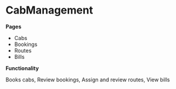 # CabManagement

**Pages**
- Cabs
- Bookings
- Routes
- Bills

**Functionality**

Books cabs, Review bookings, Assign and review routes, View bills
